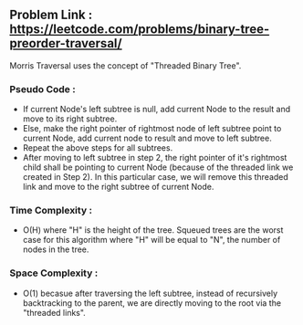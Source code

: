 ## Problem Link : https://leetcode.com/problems/binary-tree-preorder-traversal/

  Morris Traversal uses the concept of "Threaded Binary Tree".
### Pseudo Code :
  - If current Node's left subtree is null, add current Node to the result and move to its right subtree.
  - Else, make the right pointer of rightmost node of left subtree point to current Node, add current node to result and move to left subtree.
  - Repeat the above steps for all subtrees.
  - After moving to left subtree in step 2, the right pointer of it's rightmost child shall be pointing to current Node (because of the threaded link we created in Step 2). In this particular case, we will remove this threaded link and move to the right subtree of current Node.

### Time Complexity : 
  - O(H) where "H" is the height of the tree. Squeued trees are the worst case for this algorithm where "H" will be equal to "N", the number of nodes in the tree.
    
### Space Complexity : 
  - O(1) becasue after traversing the left subtree, instead of recursively backtracking to the parent, we are directly moving to the root via the "threaded links".
